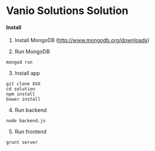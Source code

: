 # Vanio Solutions Solution

#### Install

1. Install MongoDB (http://www.mongodb.org/downloads)

2. Run MongoDB
```shell
mongod run
```
3. Install app
```shell
git clone XXX
cd solution
npm install
bower install
```
4. Run backend
```shell
node backend.js
```
5. Run frontend
```shell
grunt server
```